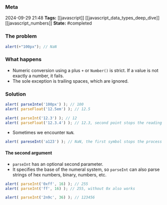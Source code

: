### Meta
2024-09-29 21:48
**Tags:** [[javascript]] [[javascript_data_types_deep_dive]] [[javascript_numbers]]
**State:** #completed 

### The problem
```JavaScript title:app.js
alert(+"100px"); // NaN
```

### What happens
- Numeric conversion using a plus `+` or `Number()` is strict. If a value is not exactly a number, it fails.
- The sole exception is trailing spaces, which are ignored.

### Solution
```JavaScript title:app.js
alert( parseInte('100px') ); // 100
alert( parseFloat('12.5em') ); // 12.5

alert( parseInt('12.3') ); // 12
alert( parseFloat('12.3.4') ); // 12.3, second point stops the reading
```

- Sometimes we encounter `NaN`.
```JavaScript title:app.js
alert( pareseInt('a123') ); // NaN, the first symbol stops the process
```

#### The second argument
- `parseInt` has an optional second parameter.
- It specifies the base of the numeral system, so `parseInt` can also parse strings of hex numbers, binary, numbers, etc.

```JavaScript title:app.js
alert( parseInt('0xff', 16) ); // 255
alert( parseInt('ff', 16) ); // 255, without 0x also works

alert( parseInt('2n9c', 36) ); // 123456
```